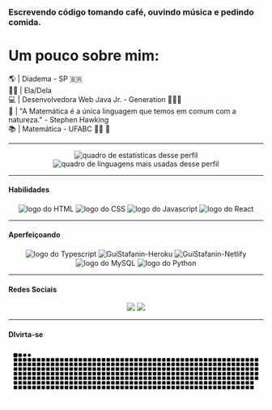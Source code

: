 ### Escrevendo código tomando café, ouvindo música e pedindo comida.
<div align="left">
<h1>Um pouco sobre mim:</h1>
🌎 | Diadema - SP 🇧🇷</br>
👩🏽 | Ela/Dela</br>
💻 | Desenvolvedora Web Java Jr. - Generation 👩🏽‍💻</br>
🧮 | "A Matemática é a única linguagem que temos em comum com a natureza." - Stephen Hawking </br>
📚 | Matemática - UFABC 👩‍🎓 📑 </br>
</div>

  
---

<div align="center">
  <img alt="quadro de estatísticas desse perfil"  height="180em" src="https://github-readme-stats.vercel.app/api?username=GuiStefanin&show_icons=true&theme=dracula&include_all_commits=true&count_private=true">
  <img alt="quadro de linguagens mais usadas desse perfil"  height="180em" src="https://github-readme-stats.vercel.app/api/top-langs/?username=GuiStefanin&layout=compact&langs_count=7&theme=dracula">
</div>
  
---

#### Habilidades 
<div align="center" style="display: inline_block">
  <img align="center" alt="logo do HTML" height="30" width="75" src="https://img.shields.io/badge/html5-f16529?style=for-the-badge&logo=html5&logoColor=white">
  <img align="center" alt="logo do CSS" height="30" width="75" src="https://img.shields.io/badge/css3-0096dc?style=for-the-badge&logo=css3&logoColor=white">
  <img align="center" alt="logo do Javascript" height="30" width="75" src="https://img.shields.io/badge/javascript-f7df1e?style=for-the-badge&logo=javascript&logoColor=white">
  <img align="center" alt="logo do React" height="30" width="75" src="https://flyclipart.com/thumb2/angular-489306.png"> 
  
  
</div>
  
---

#### Aperfeiçoando 
<div align="center" style="display: inline_block">
  <div align="center" style="display: inline_block"> 
    <img align="center" alt="logo do Typescript" height="30" width="75" src="https://img.shields.io/badge/typescript-3178c6?style=for-the-badge&logo=typescript&logoColor=white">
     <img align="center" alt="GuiStafanin-Heroku" height="30" width="75" src="https://img.shields.io/badge/Heroku-430098?style=for-the-badge&logo=heroku&logoColor=white">
     <img align="center" alt="GuiStafanin-Netlify" height="30" width="75" src="https://img.shields.io/badge/Netlify-00C7B7?style=for-the-badge&logo=netlify&logoColor=white">
     </div)
  <div align="center" style="display: inline_block"> 
    <img align="center" alt="logo do MySQL" height="30" width="75" src="https://img.shields.io/badge/MySQL-00000F?style=for-the-badge&logo=mysql&logoColor=white"> 
    <img align="center" alt="logo do Python" height="30" width="75" src="https://www.python.org/static/community_logos/python-logo-master-v3-TM-flattened.png"> 
  </div>
</div>


---

#### Redes Sociais   
<div align="center">  
 
  <a href="https://discord.com/channels/Guilherme%20Stefanin#2278" target="_blank"><img src="https://img.shields.io/badge/Discord-7289DA?style=for-the-badge&logo=discord&logoColor=white" target="_blank"></a>
   <a href="https://www.linkedin.com/in/guilherme-stefanin/" target="_blank"><img src="https://img.shields.io/badge/-linkedIn-%230077B5?style=for-the-badge&logo=linkedin&logoColor=white" target="_blank"></a>
</div>
  
---

#### DIvirta-se 
<div> 
  
  ![Snake animation](https://github.com/GuiStefanin/GuiStefanin/blob/output/github-contribution-grid-snake.svg)
 
</div>
